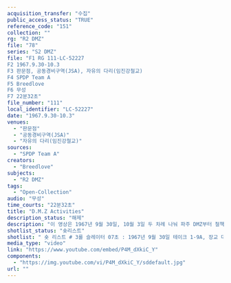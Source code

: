 ```yaml
---
acquisition_transfer: "수집"
public_access_status: "TRUE"
reference_code: "151"
collection: ""
rg: "R2 DMZ"
file: "78"
series: "S2 DMZ"
file: "F1 RG 111-LC-52227
F2 1967.9.30-10.3
F3 판문점, 공동경비구역(JSA), 자유의 다리(임진강철교)
F4 SPDP Team A
F5 Breedlove
F6 무성 
F7 22분32초"
file_number: "111"
local_identifier: "LC-52227"
date: "1967.9.30-10.3"
venues: 
  - "판문점"
  - "공동경비구역(JSA)"
  - "자유의 다리(임진강철교)"
sources: 
  - "SPDP Team A"
creators: 
  - "Breedlove"
subjects: 
  - "R2 DMZ"
tags: 
  - "Open-Collection"
audio: "무성"
time_courts: "22분32초"
title: "D.M.Z Activities"
description_status: "해제"
description: "이 영상은 1967년 9월 30일, 10월 3일 두 차례 나눠 파주 DMZ부터 철책 공사, 임진강 철교에 이르는 다양한 장면으로 구성되어 있다. 특히 비무장지대가 철책으로 바뀌는 과정을 보여주고 있다. 그 외에도 판문점 및 공동경비구역(JSA), 전진초소 등을 공중 촬영한 장면이 포함되어 있다. 영상은 일반에 공개되는 것은 처음이다. 이 영상을 촬영한 부대는 미 육군성 특별사진과(department of the army special photographic office, SPDP)이며 같은 4과의 웨이드(Wade)가 담당했다. 이 사진과는 1962년에 미국 본토, 파나마, 태평양 등 3개 구역으로 나눠 조직되었고 국방부, 합동참모부, 미 의회 등에 영상을 제공하기도 했다. 특히 이 부대는 대통령 존 케네디(JFK)의 명령에 따라 무한한 권한을 지녔고 베트남 전쟁을 계기로 확장되었다. "
shotlist_status: "숏리스트"
shotlist: " 숏 리스트 # 3롤 슬레이터 07초 : 1967년 9월 30일 테이크 1-9A, 장교 대위 페미미(P. Pemmy) 군사분계선 표지판과 지도 옆에서 설명하고 있는 장교. 이 장교는 중령 클로닝(Cloninger)이며 파주 DMZ 일대를 설명하고 있다. 하지만 유성인데 음성이 소실되었다. # 4롤 슬레이터 11분08초 : DMZ 전경이 보인다. 차량이 질주하고 있다. (12분24초) DMZ에서 Y형 철 책 작업이 진행되고 있다. 초소와 그 언덕 아래 미군들이 공사를 감독하고 있다. # 9롤 슬레이터 13분16초 : 1967년 10월 3일 헬기가 DMZ 일대 광경을 보여주고 있다. (13분40초) 오하이오(Ohio) 고지, 메이즈(Mazie) 전진초소를 비추고 있다. 그 아래 기지들이 보인다. (14분12초) 파주 벌판과 멀리서 자유의 다리(임진강 철교)가 보인다. # 15분 : 장면이 바뀌어서, 판문점과 공동경비구역 전경이 보인다. (15분52초) 비무장지대의 철책이 설 치된 모습이다. 모두 Y자형 철책이다. 산의 능선을 따라서 철책이 설치되었다. (16분56초) 216고지에 설치된 철책 모습이다. # 20분20초 ; 장면이 바뀌어서, 임진강이 보인다. 임진강 철교와 파괴된 철교 교각이 보인다."
media_type: "video"
link: "https://www.youtube.com/embed/P4M_dXkiC_Y"
components: 
  - "https://img.youtube.com/vi/P4M_dXkiC_Y/sddefault.jpg"
url: ""
---
```

